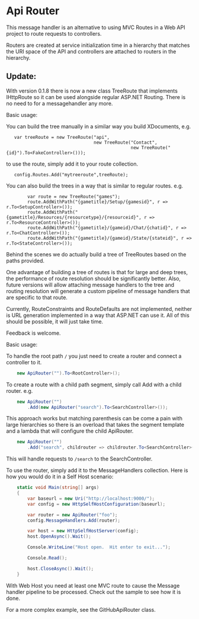 # Api Router #

This message handler is an alternative to using MVC Routes in a Web API project to route requests to controllers.

Routers are created at service initialization time in a hierarchy that matches the URI space of the API and controllers are attached to routers in the hierarchy.


## Update: ##

With version 0.1.8 there is now a new class TreeRoute that implements IHttpRoute so it can be used alongside regular ASP.NET Routing.  There is no need to for a messagehandler any more.

Basic usage:

You can build the tree manually in a similar way you build XDocuments, e.g.

       var treeRoute = new TreeRoute("api",
                                     new TreeRoute("Contact",
                                                   new TreeRoute("{id}").To<FakeController>()));

to use the route, simply add it to your route collection.

       config.Routes.Add("mytreeroute",treeRoute);


You can also build the trees in a way that is similar to regular routes.  e.g.

            var route = new TreeRoute("games");
            route.AddWithPath("{gametitle}/Setup/{gamesid}", r => r.To<SetupController>());
            route.AddWithPath("{gametitle}/Resources/{resourcetype}/{resourceid}", r => r.To<ResourceController>());
            route.AddWithPath("{gametitle}/{gameid}/Chat/{chatid}", r => r.To<ChatController>()); 
            route.AddWithPath("{gametitle}/{gameid}/State/{stateid}", r => r.To<StateController>());

Behind the scenes we do actually build a tree of TreeRoutes based on the paths provided.

One advantage of building a tree of routes is that for large and deep trees, the performance of route resolution should be significantly better.  Also, future versions will allow attaching message handlers to the tree and routing resolution will generate a custom pipeline of message handlers that are specific to that route.

Currently, RouteConstraints and RouteDefaults are not implemented, neither is URL generation implemented in a way that ASP.NET can use it. All of this should be possible, it will just take time.

Feedback is welcome. 

Basic usage:

To handle the root path `/` you just need to create a router and connect a controller to it.
```c#
	new ApiRouter("").To<RootController>();
```

To create a route with a child path segment, simply call Add with a child router. e.g.
```c# 
	new ApiRouter("")
		.Add(new ApiRouter("search").To<SearchController>());
```

This approach works but matching parenthesis can be come a pain with large hierarchies so there is an overload that takes the segment template and a lambda that will configure the child ApiRouter.
```c#
	new ApiRouter("")
		.Add("search", childrouter => childrouter.To<SearchController>());
```

This will handle requests to `/search` to the SearchController.


To use the router, simply add it to the MessageHandlers collection.  Here is how you would do it in a Self Host scenario: 
```c#
    static void Main(string[] args)
    {
        var baseurl = new Uri("http://localhost:9000/");
        var config = new HttpSelfHostConfiguration(baseurl);

        var router = new ApiRouter("foo");
        config.MessageHandlers.Add(router);

        var host = new HttpSelfHostServer(config);
        host.OpenAsync().Wait();

        Console.WriteLine("Host open.  Hit enter to exit...");

        Console.Read();

        host.CloseAsync().Wait();
    }
```

With Web Host you need at least one MVC route to cause the Message handler pipeline to be processed.  Check out the sample to see how it is done.

For a more complex example, see the GitHubApiRouter class.